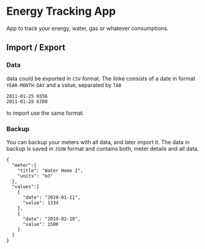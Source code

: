 # Energy Tracking App

App to track your energy, water, gas or whatever consumptions.

## Import / Export

### Data

data could be exported in `CSV` format. The linke consists of a date in format `YEAR-MONTH-DAY` and a value, separated by `TAB`
```
2011-01-25 6556
2011-01-28 6700
```

to import use the same format.


### Backup

You can backup your meters with all data, and later import it. The data in backup is saved in `JSON` format and contains both, meter details and all data.

```
{
  "meter":{
    "title": "Water Home 1",
    "units": "m3"
  },
  "values":[
    {
      "date": "2019-01-11",
      "value": 1334
    },
    {
      "date": "2019-02-10",
      "value": 1500
    }
  ]
}
```
